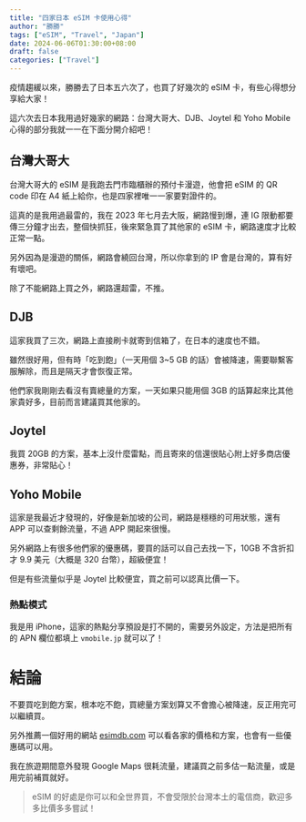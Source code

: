 ```yaml
---
title: "四家日本 eSIM 卡使用心得"
author: "勝勝"
tags: ["eSIM", "Travel", "Japan"]
date: 2024-06-06T01:30:00+08:00
draft: false
categories: ["Travel"]
---
```


疫情趨緩以來，勝勝去了日本五六次了，也買了好幾次的 eSIM 卡，有些心得想分享給大家！

這六次去日本我用過好幾家的網路：台灣大哥大、DJB、Joytel 和 Yoho Mobile 心得的部分我就一一在下面分開介紹吧！

## 台灣大哥大

台灣大哥大的 eSIM 是我跑去門市臨櫃辦的預付卡漫遊，他會把 eSIM 的 QR code 印在 A4 紙上給你，也是四家裡唯一一家要對證件的。

這真的是我用過最雷的，我在 2023 年七月去大阪，網路慢到爆，連 IG 限動都要傳三分鐘才出去，整個快抓狂，後來緊急買了其他家的 eSIM 卡，網路速度才比較正常一點。

另外因為是漫遊的關係，網路會繞回台灣，所以你拿到的 IP 會是台灣的，算有好有壞吧。

除了不能網路上買之外，網路還超雷，不推。

## DJB

這家我買了三次，網路上直接刷卡就寄到信箱了，在日本的速度也不錯。

雖然很好用，但有時「吃到飽」（一天用個 3~5 GB 的話）會被降速，需要聯繫客服解除，而且是隔天才會恢復正常。

他們家我剛剛去看沒有賣總量的方案，一天如果只能用個 3GB 的話算起來比其他家貴好多，目前而言建議買其他家的。

## Joytel

我買 20GB 的方案，基本上沒什麼雷點，而且寄來的信還很貼心附上好多商店優惠券，非常貼心！

## Yoho Mobile

這家是我最近才發現的，好像是新加坡的公司，網路是穩穩的可用狀態，還有 APP 可以查剩餘流量，不過 APP 開起來很慢。

另外網路上有很多他們家的優惠碼，要買的話可以自己去找一下，10GB 不含折扣才 9.9 美元（大概是 320 台幣），超級便宜！

但是有些流量似乎是 Joytel 比較便宜，買之前可以認真比價一下。

### 熱點模式

我是用 iPhone，這家的熱點分享預設是打不開的，需要另外設定，方法是把所有的 APN 欄位都填上 `vmobile.jp` 就可以了！

# 結論

不要買吃到飽方案，根本吃不飽，買總量方案划算又不會擔心被降速，反正用完可以繼續買。

另外推薦一個好用的網站 [esimdb.com](https://esimdb.com/japan) 可以看各家的價格和方案，也會有一些優惠碼可以用。

我在旅遊期間意外發現 Google Maps 很耗流量，建議買之前多估一點流量，或是用完前補買就好。

> eSIM 的好處是你可以和全世界買，不會受限於台灣本土的電信商，歡迎多多比價多多嘗試！
